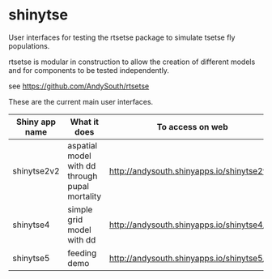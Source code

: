 shinytse
========

User interfaces for testing the rtsetse package to simulate tsetse fly populations.

rtsetse is modular in construction to allow the creation of different models and for components to be tested independently.

see https://github.com/AndySouth/rtsetse

These are the current main user interfaces.

Shiny app name  | What it does  | To access on web
------------- | -------------| -------------
shinytse2v2 | aspatial model with dd through pupal mortality | http://andysouth.shinyapps.io/shinytse2v2/
shinytse4 | simple grid model with dd | http://andysouth.shinyapps.io/shinytse4/
shinytse5 | feeding demo | http://andysouth.shinyapps.io/shinytse5/
